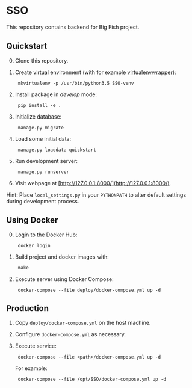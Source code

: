 # SSO

This repository contains backend for Big Fish project.


## Quickstart

0. Clone this repository.

1. Create virtual environment (with for example
   [virtualenvwrapper](https://virtualenvwrapper.readthedocs.io/en/latest/)):

        mkvirtualenv -p /usr/bin/python3.5 SSO-venv

2. Install package in *develop* mode:

        pip install -e .

3. Initialize database:

        manage.py migrate

4. Load some initial data:

        manage.py loaddata quickstart

5. Run development server:

        manage.py runserver

6. Visit webpage at [http://127.0.0.1:8000/](http://127.0.0.1:8000/).


Hint: Place `local_settings.py` in your `PYTHONPATH` to alter default settings
during development process.

## Using Docker

0. Login to the Docker Hub:

        docker login

1. Build project and docker images with:

        make

2. Execute server using Docker Compose:

        docker-compose --file deploy/docker-compose.yml up -d

## Production

1. Copy `deploy/docker-compose.yml` on the host machine.

2. Configure `docker-compose.yml` as necessary.

3. Execute service:

        docker-compose --file <path>/docker-compose.yml up -d

    For example:

        docker-compose --file /opt/SSO/docker-compose.yml up -d
